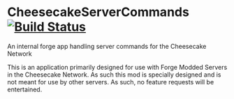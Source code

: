# CheesecakeServerCommands [![Build Status](https://travis-ci.org/itachi1706/CheesecakeServerCommands.svg)](https://travis-ci.org/itachi1706/CheesecakeServerCommands)
An internal forge app handling server commands for the Cheesecake Network  

This is an application primarily designed for use with Forge Modded Servers in the Cheesecake Network. As such this mod is specially designed and is not meant for use by other servers. As such, no feature requests will be entertained.
